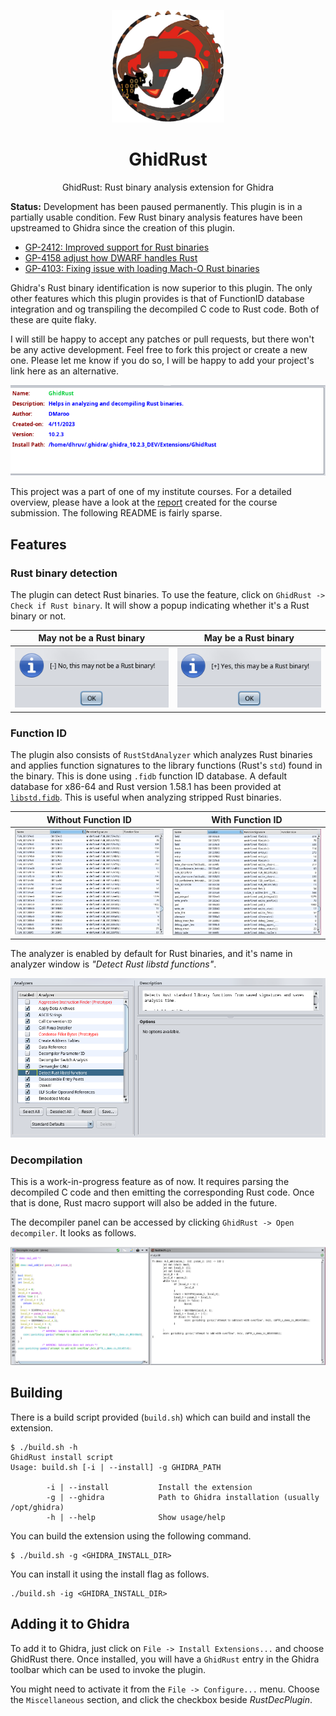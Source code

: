 <p align="center">
  <img width="180" src="./media/ghidrust.png" alt="GhidRust">
  <h1 align="center">GhidRust</h1>
  <p align="center">GhidRust: Rust binary analysis extension for Ghidra</p>
</p>

**Status:** Development has been paused permanently. This plugin is in a partially usable condition. Few Rust binary analysis features have been upstreamed to Ghidra since the creation of this plugin.

 - [GP-2412: Improved support for Rust binaries](https://github.com/NationalSecurityAgency/ghidra/commit/921247f640c9a313bce80dc26e0f99939ddae4ad)
 - [GP-4158 adjust how DWARF handles Rust](https://github.com/NationalSecurityAgency/ghidra/commit/d9a900702e838ac639735fa783c342cc3b9ba76d)
 - [GP-4103: Fixing issue with loading Mach-O Rust binaries](https://github.com/NationalSecurityAgency/ghidra/commit/9dd1a3fb109578b059ec2c2d5e5ee62d1ec1e67a)

Ghidra's Rust binary identification is now superior to this plugin. The only other features which this plugin provides is that of FunctionID database integration and og transpiling the decompiled C code to Rust code. Both of these are quite flaky.

I will still be happy to accept any patches or pull requests, but there won't be any active development. Feel free to fork this project or create a new one. Please let me know if you do so, I will be happy to add your project's link here as an alternative.

![](./media/extension_entry.png)

This project was a part of one of my institute courses. For a detailed overview, please have a look at the [report](./media/report.pdf) created for the course submission. The following README is fairly sparse.

## Features

### Rust binary detection

The plugin can detect Rust binaries. To use the feature, click on `GhidRust -> Check if Rust binary`. It will show a popup indicating whether it's a Rust binary or not.

May not be a Rust binary   |  May be a Rust binary
:-------------------------:|:-------------------------:
![](./media/not_rust_bin.png)   |  ![](./media/rust_bin.png)

### Function ID

The plugin also consists of `RustStdAnalyzer` which analyzes Rust binaries and applies function signatures to the library functions (Rust's `std`) found in the binary. This is done using `.fidb` function ID database. A default database for x86-64 and Rust version 1.58.1 has been provided at [`libstd.fidb`](./data/libstd-4c74cbab78ec4891.fidb). This is useful when analyzing stripped Rust binaries.

Without Function ID        |  With Function ID
:-------------------------:|:-------------------------:
![](./media/without_fid.png)   |  ![](./media/with_fid.png)

The analyzer is enabled by default for Rust binaries, and it's name in analyzer window is _"Detect Rust libstd functions"_.

![](./media/analyzer_entry.png)

### Decompilation

This is a work-in-progress feature as of now. It requires parsing the decompiled C code and then emitting the corresponding Rust code. Once that is done, Rust macro support will also be added in the future.

The decompiler panel can be accessed by clicking `GhidRust -> Open decompiler`. It looks as follows.

![](./media/decomp_muladd.png)

## Building

There is a build script provided (`build.sh`) which can build and install the extension.

```
$ ./build.sh -h
GhidRust install script
Usage: build.sh [-i | --install] -g GHIDRA_PATH

        -i | --install           Install the extension
        -g | --ghidra            Path to Ghidra installation (usually /opt/ghidra)
        -h | --help              Show usage/help
```

You can build the extension using the following command.

```
$ ./build.sh -g <GHIDRA_INSTALL_DIR>
```

You can install it using the install flag as follows.

```
./build.sh -ig <GHIDRA_INSTALL_DIR>
```

## Adding it to Ghidra

To add it to Ghidra, just click on `File -> Install Extensions...` and choose GhidRust there. Once installed, you will have a `GhidRust` entry in the Ghidra toolbar which can be used to invoke the plugin.

You might need to activate it from the `File -> Configure...` menu. Choose the `Miscellaneous` section, and click the checkbox beside _RustDecPlugin_.
